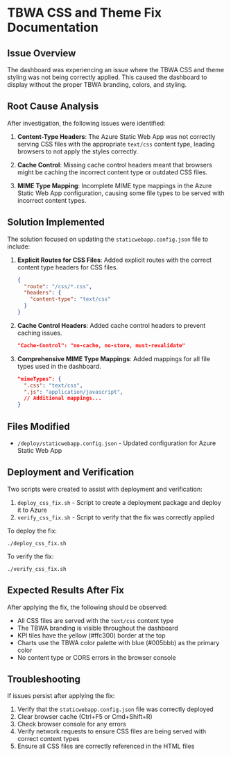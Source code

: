 # TBWA CSS and Theme Fix Documentation

## Issue Overview

The dashboard was experiencing an issue where the TBWA CSS and theme styling was not being correctly applied. This caused the dashboard to display without the proper TBWA branding, colors, and styling.

## Root Cause Analysis

After investigation, the following issues were identified:

1. **Content-Type Headers**: The Azure Static Web App was not correctly serving CSS files with the appropriate `text/css` content type, leading browsers to not apply the styles correctly.

2. **Cache Control**: Missing cache control headers meant that browsers might be caching the incorrect content type or outdated CSS files.

3. **MIME Type Mapping**: Incomplete MIME type mappings in the Azure Static Web App configuration, causing some file types to be served with incorrect content types.

## Solution Implemented

The solution focused on updating the `staticwebapp.config.json` file to include:

1. **Explicit Routes for CSS Files**: Added explicit routes with the correct content type headers for CSS files.
   ```json
   {
     "route": "/css/*.css",
     "headers": {
       "content-type": "text/css"
     }
   }
   ```

2. **Cache Control Headers**: Added cache control headers to prevent caching issues.
   ```json
   "Cache-Control": "no-cache, no-store, must-revalidate"
   ```

3. **Comprehensive MIME Type Mappings**: Added mappings for all file types used in the dashboard.
   ```json
   "mimeTypes": {
     ".css": "text/css",
     ".js": "application/javascript",
     // Additional mappings...
   }
   ```

## Files Modified

- `/deploy/staticwebapp.config.json` - Updated configuration for Azure Static Web App

## Deployment and Verification

Two scripts were created to assist with deployment and verification:

1. `deploy_css_fix.sh` - Script to create a deployment package and deploy it to Azure
2. `verify_css_fix.sh` - Script to verify that the fix was correctly applied

To deploy the fix:
```
./deploy_css_fix.sh
```

To verify the fix:
```
./verify_css_fix.sh
```

## Expected Results After Fix

After applying the fix, the following should be observed:

- All CSS files are served with the `text/css` content type
- The TBWA branding is visible throughout the dashboard
- KPI tiles have the yellow (#ffc300) border at the top
- Charts use the TBWA color palette with blue (#005bbb) as the primary color
- No content type or CORS errors in the browser console

## Troubleshooting

If issues persist after applying the fix:

1. Verify that the `staticwebapp.config.json` file was correctly deployed
2. Clear browser cache (Ctrl+F5 or Cmd+Shift+R)
3. Check browser console for any errors
4. Verify network requests to ensure CSS files are being served with correct content types
5. Ensure all CSS files are correctly referenced in the HTML files